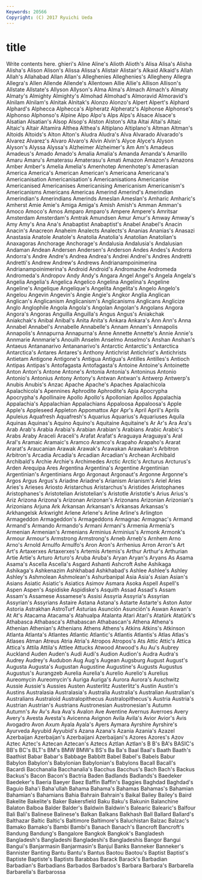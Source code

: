 ```yaml
---
Keywords: 20566 
Copyright: (C) 2017 Ryuichi Ueda
---
```


# title

Write contents here.
ghieri's Aline Aline's Alioth Alioth's Alisa Alisa's
Alisha Alisha's Alison Alison's Alissa Alissa's Alistair Alistair's Alkaid Alkaid's
Allah Allah's Allahabad Allan Allan's Alleghenies Alleghenies's Allegheny Allegra Allegra's
Allen Allende Allende's Allentown Allie Allie's Allison Allison's Allstate Allstate's
Allyson Allyson's Alma Alma's Almach Almach's Almaty Almaty's Almighty Almighty's
Almohad Almohad's Almoravid Almoravid's Alnilam Alnilam's Alnitak Alnitak's Alonzo Alonzo's
Alpert Alpert's Alphard Alphard's Alphecca Alphecca's Alpheratz Alpheratz's Alphonse Alphonse's
Alphonso Alphonso's Alpine Alpo Alpo's Alps Alps's Alsace Alsace's Alsatian
Alsatian's Alsop Alsop's Alston Alston's Alta Altai Altai's Altaic Altaic's
Altair Altamira Althea Althea's Altiplano Altiplano's Altman Altman's Altoids Altoids's
Alton Alton's Aludra Aludra's Alva Alvarado Alvarado's Alvarez Alvarez's Alvaro
Alvaro's Alvin Alvin's Alyce Alyce's Alyson Alyson's Alyssa Alyssa's Alzheimer
Alzheimer's Am Am's Amadeus Amadeus's Amado Amado's Amalia Amalia's Amanda
Amanda's Amarillo Amaru Amaru's Amaterasu Amaterasu's Amati Amazon Amazon's Amazons
Amber Amber's Amelia Amelia's Amenhotep Amenhotep's Amerasian America America's American
American's Americana Americana's Americanisation Americanisation's Americanisations Americanise Americanised Americanises Americanising
Americanism Americanism's Americanisms Americans Americas Amerind Amerind's Amerindian Amerindian's Amerindians
Amerinds Ameslan Ameslan's Amharic Amharic's Amherst Amie Amie's Amiga Amiga's
Amish Amish's Amman Amman's Amoco Amoco's Amos Amparo Amparo's Ampere
Ampere's Amritsar Amsterdam Amsterdam's Amtrak Amundsen Amur Amur's Amway Amway's
Amy Amy's Ana Ana's Anabaptist Anabaptist's Anabel Anabel's Anacin Anacin's
Anacreon Anaheim Analects Analects's Ananias Ananias's Anasazi Anastasia Anatole Anatole's
Anatolia Anatolia's Anatolian Anatolian's Anaxagoras Anchorage Anchorage's Andalusia Andalusia's Andalusian
Andaman Andean Andersen Andersen's Anderson Andes Andes's Andorra Andorra's Andre
Andre's Andrea Andrea's Andrei Andrei's Andres Andretti Andretti's Andrew Andrew's
Andrews Andrianampoinimerina Andrianampoinimerina's Android Android's Andromache Andromeda Andromeda's Andropov Andy
Andy's Angara Angel Angel's Angela Angela's Angelia Angelia's Angelica Angelico
Angelina Angelina's Angeline Angeline's Angelique Angelique's Angelita Angelita's Angelo Angelo's
Angelou Angevin Angevin's Angie Angie's Angkor Anglia Anglican Anglican's Anglicanism
Anglicanism's Anglicanisms Anglicans Anglicize Anglo Anglophile Angola Angola's Angolan Angolan's
Angolans Angora Angora's Angoras Anguilla Anguilla's Angus Angus's Aniakchak Aniakchak's
Anibal Anibal's Anita Anita's Ankara Ankara's Ann Ann's Anna Annabel
Annabel's Annabelle Annabelle's Annam Annam's Annapolis Annapolis's Annapurna Annapurna's Anne
Annette Annette's Annie Annie's Annmarie Annmarie's Anouilh Anselm Anselmo Anselmo's
Anshan Anshan's Antaeus Antananarivo Antananarivo's Antarctic Antarctic's Antarctica Antarctica's Antares
Antares's Anthony Antichrist Antichrist's Antichrists Antietam Antigone Antigone's Antigua Antigua's
Antilles Antilles's Antioch Antipas Antipas's Antofagasta Antofagasta's Antoine Antoine's Antoinette
Anton Anton's Antone Antone's Antonia Antonia's Antoninus Antonio Antonio's Antonius
Antony Antony's Antwan Antwan's Antwerp Antwerp's Anubis Anubis's Anzac Apache
Apache's Apaches Apalachicola Apalachicola's Apennines Aphrodite Aphrodite's Apia Apocrypha Apocrypha's
Apollinaire Apollo Apollo's Apollonian Apollos Appalachia Appalachia's Appalachian Appalachians Appaloosa
Appaloosa's Apple Apple's Appleseed Appleton Appomattox Apr Apr's April April's
Aprils Apuleius Aquafresh Aquafresh's Aquarius Aquarius's Aquariuses Aquila Aquinas Aquinas's
Aquino Aquino's Aquitaine Aquitaine's Ar Ar's Ara Ara's Arab Arab's
Arabia Arabia's Arabian Arabian's Arabians Arabic Arabic's Arabs Araby Araceli
Araceli's Arafat Arafat's Araguaya Araguaya's Aral Aral's Aramaic Aramaic's Aramco
Aramco's Arapaho Arapaho's Ararat Ararat's Araucanian Arawak Arawak's Arawakan Arawakan's
Arbitron Arbitron's Arcadia Arcadia's Arcadian Arcadian's Archean Archibald Archibald's Archie
Archie's Archimedes Arctic Arctic's Arcturus Arcturus's Arden Arequipa Ares Argentina
Argentina's Argentine Argentinian Argentinian's Argentinians Argo Argonaut Argonaut's Argonne Argonne's
Argos Argus Argus's Ariadne Ariadne's Arianism Arianism's Ariel Aries Aries's
Arieses Ariosto Aristarchus Aristarchus's Aristides Aristophanes Aristophanes's Aristotelian Aristotelian's Aristotle
Aristotle's Arius Arius's Ariz Arizona Arizona's Arizonan Arizonan's Arizonans Arizonian
Arizonian's Arizonians Arjuna Ark Arkansan Arkansan's Arkansas Arkansas's Arkhangelsk Arkwright
Arlene Arlene's Arline Arline's Arlington Armageddon Armageddon's Armageddons Armagnac Armagnac's
Armand Armand's Armando Armando's Armani Armani's Armenia Armenia's Armenian Armenian's
Armenians Arminius Arminius's Armonk Armonk's Armour Armour's Armstrong Armstrong's Arneb
Arneb's Arnhem Arno Arno's Arnold Arnulfo Arnulfo's Aron Aron's Arrhenius
Arron Arron's Art Art's Artaxerxes Artaxerxes's Artemis Artemis's Arthur Arthur's
Arthurian Artie Artie's Arturo Arturo's Aruba Aruba's Aryan Aryan's Aryans
As Asama Asama's Ascella Ascella's Asgard Ashanti Ashcroft Ashe Ashikaga
Ashikaga's Ashkenazim Ashkhabad Ashkhabad's Ashlee Ashlee's Ashley Ashley's Ashmolean Ashmolean's
Ashurbanipal Asia Asia's Asian Asian's Asians Asiatic Asiatic's Asiatics Asimov
Asmara Asoka Aspell Aspell's Aspen Aspen's Aspidiske Aspidiske's Asquith Assad
Assad's Assam Assam's Assamese Assamese's Assisi Assyria Assyria's Assyrian Assyrian's
Assyrians Astaire Astana Astana's Astarte Astarte's Aston Astor Astoria Astrakhan
AstroTurf Asturias Asunción Asunción's Aswan Aswan's At At's Atacama Atacama's
Atahualpa Atalanta Atari Atari's Atatürk Atatürk's Athabasca Athabasca's Athabascan Athabascan's
Athena Athena's Athenian Athenian's Athenians Athens Athens's Atkins Atkins's Atkinson
Atlanta Atlanta's Atlantes Atlantic Atlantic's Atlantis Atlantis's Atlas Atlas's Atlases
Atman Atreus Atria Atria's Atropos Atropos's Ats Attic Attic's Attica
Attica's Attila Attila's Attlee Attucks Atwood Atwood's Au Au's Aubrey
Auckland Auden Auden's Audi Audi's Audion Audion's Audra Audra's Audrey
Audrey's Audubon Aug Aug's Augean Augsburg August August's Augusta Augusta's
Augustan Augustine Augustine's Augusts Augustus Augustus's Aurangzeb Aurelia Aurelia's Aurelio
Aurelio's Aurelius Aureomycin Aureomycin's Auriga Auriga's Aurora Aurora's Auschwitz Aussie
Aussie's Aussies Austen Austerlitz Austerlitz's Austin Austin's Austins Australasia Australasia's
Australia Australia's Australian Australian's Australians Australoid Australopithecus Australopithecus's Austria Austria's
Austrian Austrian's Austrians Austronesian Austronesian's Autumn Autumn's Av Av's Ava
Ava's Avalon Ave Aventine Avernus Averroes Avery Avery's Avesta Avesta's
Avicenna Avignon Avila Avila's Avior Avior's Avis Avogadro Avon Axum
Ayala Ayala's Ayers Aymara Ayrshire Ayrshire's Ayurveda Ayyubid Ayyubid's Azana
Azana's Azania Azania's Azazel Azerbaijan Azerbaijan's Azerbaijani Azerbaijani's Azores Azores's
Azov Aztec Aztec's Aztecan Aztecan's Aztecs Aztlan Aztlan's B B's
BA's BASIC's BB's BC's BLT's BM's BMW BMW's BS's Ba
Ba's Baal Baal's Baath Baath's Baathist Babar Babar's Babbage Babbitt
Babel Babel's Babels Babur Babylon Babylon's Babylonian Babylonian's Babylons Bacall
Bacall's Bacardi Bacchanalia Bacchanalia's Bacchus Bacchus's Bach Bach's Backus Backus's
Bacon Bacon's Bactria Baden Badlands Badlands's Baedeker Baedeker's Baeria Baeyer
Baez Baffin Baffin's Baggies Baghdad Baghdad's Baguio Baha'i Baha'ullah Bahama
Bahama's Bahamas Bahamas's Bahamian Bahamian's Bahamians Bahia Bahrain Bahrain's Baikal
Bailey Bailey's Baird Bakelite Bakelite's Baker Bakersfield Baku Baku's Bakunin
Balanchine Balaton Balboa Balder Balder's Baldwin Baldwin's Balearic Balearic's Balfour
Bali Bali's Balinese Balinese's Balkan Balkans Balkhash Ball Ballard Ballard's
Balthazar Baltic Baltic's Baltimore Baltimore's Baluchistan Balzac Balzac's Bamako Bamako's
Bambi Bambi's Banach Banach's Bancroft Bancroft's Bandung Bandung's Bangalore Bangkok
Bangkok's Bangladesh Bangladesh's Bangladeshi Bangladeshi's Bangladeshis Bangor Bangui Bangui's Banjarmasin
Banjarmasin's Banjul Banks Banneker Banneker's Bannister Banting Bantu Bantu's Bantus
Baotou Baotou's Baptist Baptist's Baptiste Baptiste's Baptists Barabbas Barack Barack's
Barbadian Barbadian's Barbadians Barbados Barbados's Barbara Barbara's Barbarella Barbarella's Barbarossa
